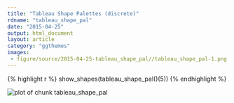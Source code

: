 ```yaml
---
title: "Tableau Shape Palettes (discrete)"
rdname: "tableau_shape_pal"
date: "2015-04-25"
output: html_document
layout: article
category: "ggthemes"
images:
 - figure/source/2015-04-25-tableau_shape_pal//tableau_shape_pal-1.png
---
```





{% highlight r %}
show_shapes(tableau_shape_pal()(5))
{% endhighlight %}

![plot of chunk tableau_shape_pal](/allYourFigureAreBelongToUs/figure/source/2015-04-25-tableau_shape_pal/tableau_shape_pal-1.png) 